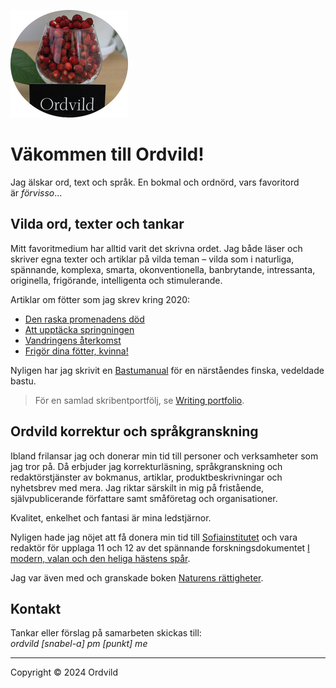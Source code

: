 ![ordvildlogo](Smultron_round.jpg "Ordvild")
 
# Väkommen till Ordvild!

Jag älskar ord, text och språk. En bokmal och ordnörd, vars favoritord är *förvisso*…

## Vilda ord, texter och tankar

Mitt favoritmedium har alltid varit det skrivna ordet. Jag både läser och skriver egna texter och artiklar på vilda teman – vilda som i naturliga, spännande, komplexa, smarta, okonventionella, banbrytande, intressanta, originella, frigörande, intelligenta och stimulerande.

Artiklar om fötter som jag skrev kring 2020:

- [Den raska promenadens död](http://ordvild.se/den-raska-promenadens-dod)
- [Att upptäcka springningen](http://ordvild.se/att-upptacka-springningen)
- [Vandringens återkomst](http://ordvild.se/vandringens-aterkomst)
- [Frigör dina fötter, kvinna!](http://ordvild.se/frigor-dina-fotter-kvinna)

Nyligen har jag skrivit en [Bastumanual](http://ordvild.se/bastumanual) för en närståendes finska, vedeldade bastu.

> För en samlad skribentportfölj, se [Writing portfolio](http://ordvild.se/writing-portfolio).

## Ordvild korrektur och språkgranskning

Ibland frilansar jag och donerar min tid till personer och verksamheter som jag tror på. Då erbjuder jag korrekturläsning, språkgranskning och redaktörstjänster av bokmanus, artiklar, produktbeskrivningar och nyhetsbrev med mera. Jag riktar särskilt in mig på fristående, självpublicerande författare samt småföretag och organisationer.

Kvalitet, enkelhet och fantasi är mina ledstjärnor.

Nyligen hade jag nöjet att få donera min tid till [Sofiainstitutet](https://sofiainstitutet.se/) och vara redaktör för upplaga 11 och 12 av det spännande forskningsdokumentet [I modern, valan och den heliga hästens spår](https://sofiainstitutet.se/wp-content/uploads/2025/06/I-modern-valan-och-den-heliga-hastens-spar-Agneta-Nyholm-Sofiainstitutet-20250611-komp-1.pdf).

Jag var även med och granskade boken [Naturens rättigheter](https://naturensrattigheter.se/2020/03/24/boken-naturens-rattigheter-att-skapa-fred-med-jorden/).

## Kontakt

Tankar eller förslag på samarbeten skickas till:<br>*ordvild [snabel-a] pm [punkt] me*

---

Copyright © 2024 Ordvild
